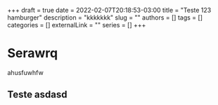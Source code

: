 +++ 
draft = true
date = 2022-02-07T20:18:53-03:00
title = "Teste 123 hamburger"
description = "kkkkkkk"
slug = ""
authors = []
tags = []
categories = []
externalLink = ""
series = []
+++

# Serawrq

ahusfuwhfw

## Teste asdasd